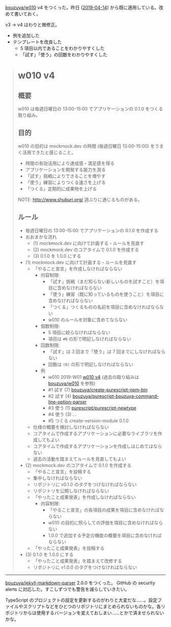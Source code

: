 [bouzuya/w010][] v4 をつくった。昨日 ([2019-04-14][]) から既に適用している。改めて書いておく。

v3 → v4 はわりと微修正。

- 例を追加した
- テンプレートを改良した
  - 5 項目以内であることをわかりやすくした
  - 「試す」「使う」の回数をわかりやすくした

> # w010 v4
>
> ## 概要
>
> w010 は毎週日曜日の 13:00-15:00 でアプリケーションの 0.1.0 をつくる取り組み。
>
> ## 目的
>
> w010 の目的は mockmock.dev の時間 (毎週日曜日 13:00-15:00) をうまく活用できたと感じること。
>
> - 時間の有効活用により達成感・満足感を得る
> - アプリケーションを開発する能力を測る
> - 「試す」挑戦によりできることを増やす
> - 「使う」練習によりつくる速さを上げる
> - 「つくる」定期的に成果物を上げる
>
> NOTE: http://www.shuburi.org/ 週ぶりに通じるものがある。
>
> ## ルール
>
> - 毎週日曜日の 13:00-15:00 でアプリケーションの 0.1.0 を作成する
> - おおまかな流れ
>   - (1) mockmock.dev に向けて計画する・ルールを見直す
>   - (2) mockmock.dev のコアタイムで 0.1.0 を作成する
>   - (3) 0.1.0 を 1.0.0 にする
> - (1) mockmock.dev に向けて計画する・ルールを見直す
>   - 「やること宣言」を作成しなければならない
>     - 内容制限:
>       - 「試す」挑戦（まだ知らない新しいものを試すこと）を項目に含めなければならない
>       - 「使う」練習（既に知っているものを使うこと）を項目に含めなければならない
>       - 「つくる」つくるものの名前を項目に含めなければならない
>       - w010 のルールを対象に含めてならない
>     - 個数制限:
>       - 5 項目に絞らなければならない
>       - 項目は `#N` の形で明記しなければならない
>     - 回数制限:
>       - 「試す」は 3 回まで「使う」は 7 回までにしなければならない
>       - 回数は `(N)` の形で明記しなければならない
>     - 例
>       * w010 2019-W01 [w010 v4](https://blog.bouzuya.net/2019/04/DD/) (過去の取り組みは [bouzuya/w010](https://github.com/bouzuya/w010) を参照)
>       * #1 試す (7) [bouzuya/create-purescript-npm-bin](https://github.com/bouzuya/create-purescript-npm-bin)
>       * #2 試す (4) [bouzuya/purescript-bouzuya-command-line-option-parser](https://github.com/bouzuya/purescript-bouzuya-command-line-option-parser)
>       * #3 使う (1) [purescript/purescript-newtype](https://github.com/purescript/purescript-newtype)
>       * #4 使う (3) ...
>       * #5 つくる create-version-module 0.1.0
>   - 仕様の概要を検討しなければならない
>   - コアタイムで作成するアプリケーションに必要なライブラリを作成してもよい
>   - コアタイムで作成するアプリケーションを作成しはじめてはならない
>   - 過去の活動を踏まえてルールを見直してもよい
> - (2) mockmock.dev のコアタイムで 0.1.0 を作成する
>   - 「やること宣言」を投稿する
>   - 集中しなければならない
>   - リポジトリに v0.1.0 のタグをつけなければならない
>   - リポジトリを公開しなければならない
>   - 「やったこと成果発表」を作成しなければならない
>     - 内容制限:
>       - 「やること宣言」の各項目の成果を項目に含めなければならない
>       - w010 の目的に照らしての評価を項目に含めなければならない
>       - 1.0.0 で追加する予定の機能の概要を項目に含めなければならない
>   - 「やったこと成果発表」を投稿する
> - (3) 0.1.0 を 1.0.0 にする
>   - 「やったこと成果発表」を踏まえて改修する
>   - リポジトリに v1.0.0 のタグをつけなければならない

---

[bouzuya/jekyll-markdown-parser][] 2.0.0 をつくった。 GitHub の security alerts に対応した。すこしずつでも警告を減らしていきたい。

TypeScript のプロジェクトの設定を更新するのがわりと大変だな……。設定ファイルやスクリプトなどをひとつのリポジトリにまとめられないものかな。各リポジトリからは使用するバージョンを変えておしまい……とかで済ませられないかな。

[2019-04-14]: https://blog.bouzuya.net/2019/04/14/
[bouzuya/jekyll-markdown-parser]: https://github.com/bouzuya/jekyll-markdown-parser
[bouzuya/w010]: https://github.com/bouzuya/w010
